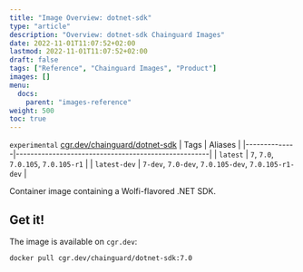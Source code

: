 ```yaml
---
title: "Image Overview: dotnet-sdk"
type: "article"
description: "Overview: dotnet-sdk Chainguard Images"
date: 2022-11-01T11:07:52+02:00
lastmod: 2022-11-01T11:07:52+02:00
draft: false
tags: ["Reference", "Chainguard Images", "Product"]
images: []
menu:
  docs:
    parent: "images-reference"
weight: 500
toc: true
---
```


`experimental` [cgr.dev/chainguard/dotnet-sdk](https://github.com/chainguard-images/images/tree/main/images/dotnet-sdk)
| Tags         | Aliases                                             |
|--------------|-----------------------------------------------------|
| `latest`     | `7`, `7.0`, `7.0.105`, `7.0.105-r1`                 |
| `latest-dev` | `7-dev`, `7.0-dev`, `7.0.105-dev`, `7.0.105-r1-dev` |



Container image containing a Wolfi-flavored .NET SDK.

## Get it!

The image is available on `cgr.dev`:

    docker pull cgr.dev/chainguard/dotnet-sdk:7.0

